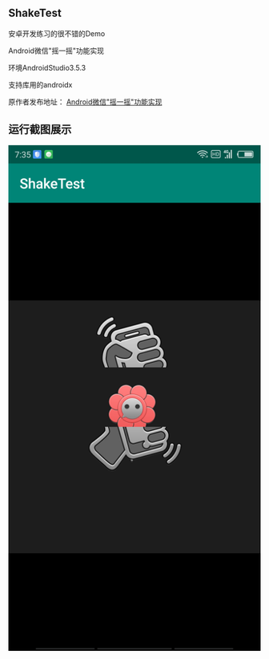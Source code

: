 ## ShakeTest
安卓开发练习的很不错的Demo

Android微信"摇一摇"功能实现

环境AndroidStudio3.5.3

支持库用的androidx

原作者发布地址：
[Android微信"摇一摇"功能实现](https://www.bilibili.com/video/av78076241)

## 运行截图展示
![Android微信"摇一摇"功能实现截图](./WechatIMG3.png)